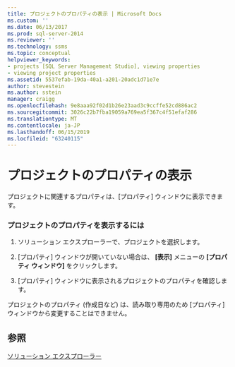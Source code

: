 ```yaml
---
title: プロジェクトのプロパティの表示 | Microsoft Docs
ms.custom: ''
ms.date: 06/13/2017
ms.prod: sql-server-2014
ms.reviewer: ''
ms.technology: ssms
ms.topic: conceptual
helpviewer_keywords:
- projects [SQL Server Management Studio], viewing properties
- viewing project properties
ms.assetid: 5537efab-19da-40a1-a201-20adc1d71e7e
author: stevestein
ms.author: sstein
manager: craigg
ms.openlocfilehash: 9e8aaa92f02d1b26e23aad3c9ccffe52cd886ac2
ms.sourcegitcommit: 3026c22b7fba19059a769ea5f367c4f51efaf286
ms.translationtype: MT
ms.contentlocale: ja-JP
ms.lasthandoff: 06/15/2019
ms.locfileid: "63240115"
---
```

# <a name="view-project-properties"></a>プロジェクトのプロパティの表示
  プロジェクトに関連するプロパティは、[プロパティ] ウィンドウに表示できます。  
  
### <a name="to-view-project-properties"></a>プロジェクトのプロパティを表示するには  
  
1.  ソリューション エクスプローラーで、プロジェクトを選択します。  
  
2.  [プロパティ] ウィンドウが開いていない場合は、 **[表示]** メニューの **[プロパティ ウィンドウ]** をクリックします。  
  
3.  [プロパティ] ウィンドウに表示されるプロジェクトのプロパティを確認します。  
  
 プロジェクトのプロパティ (作成日など) は、読み取り専用のため [プロパティ] ウィンドウから変更することはできません。  
  
## <a name="see-also"></a>参照  
 [ソリューション エクスプローラー](solution-explorer.md)  
  
  
